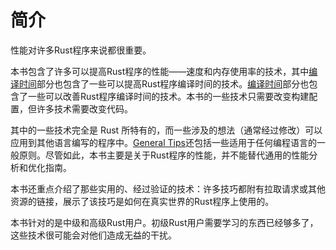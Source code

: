 # 简介

性能对许多Rust程序来说都很重要。

本书包含了许多可以提高Rust程序的性能——速度和内存使用率的技术，其中[编译时间]部分也包含了一些可以提高Rust程序编译时间的技术。[编译时间]部分也包含了一些可以改善Rust程序编译时间的技术。本书的一些技术只需要改变构建配置，但许多技术需要改变代码。

[编译时间]: compile-times_zh.md

其中的一些技术完全是 Rust 所特有的，而一些涉及的想法（通常经过修改）可以应用到其他语言编写的程序中。[General Tips]还包括一些适用于任何编程语言的一般原则。尽管如此，本书主要是关于Rust程序的性能，并不能替代通用的性能分析和优化指南。

本书还重点介绍了那些实用的、经过验证的技术：许多技巧都附有拉取请求或其他资源的链接，展示了该技巧是如何在真实世界的Rust程序上使用的。

本书针对的是中级和高级Rust用户。初级Rust用户需要学习的东西已经够多了，这些技术很可能会对他们造成无益的干扰。

[General Tips]: general-tips_zh.md

